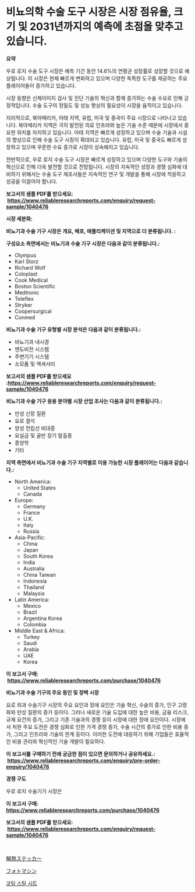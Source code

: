 <p><h1>비뇨의학 수술 도구 시장은 시장 점유율, 크기 및 2031년까지의 예측에 초점을 맞추고 있습니다.</h1></p><p><strong>요약</strong></p>
<p><p>우로 로지 수술 도구 시장은 예측 기간 동안 14.6%의 연평균 성장률로 성장할 것으로 예상됩니다. 이 시장은 현재 빠르게 변화하고 있으며 다양한 독특한 도구를 제공하는 주요 플레이어들이 증가하고 있습니다.</p><p>시장 동향은 신체이미지 검사 및 진단 기술의 혁신과 함께 증가하는 수술 수요로 인해 긍정적입니다. 수술 도구의 정밀도 및 성능 향상의 필요성이 시장을 움직이고 있습니다.</p><p>지리적으로, 북아메리카, 아태 지역, 유럽, 미국 및 중국이 주요 시장으로 나타나고 있습니다. 북아메리카 지역은 극히 발전된 의료 인프라와 높은 기술 수준 때문에 시장에서 중요한 위치를 차지하고 있습니다. 아태 지역은 빠르게 성장하고 있으며 수술 기술과 시설의 향상으로 인해 수술 도구 시장이 확대되고 있습니다. 유럽, 미국 및 중국도 빠르게 성장하고 있으며 꾸준한 수요 증가로 시장이 성숙해지고 있습니다.</p><p>전반적으로, 우로 로지 수술 도구 시장은 빠르게 성장하고 있으며 다양한 도구와 기술의 혁신으로 인해 더욱 발전할 것으로 전망됩니다. 시장의 지속적인 성장과 경쟁 심화에 대비하기 위해서는 수술 도구 제조사들은 지속적인 연구 및 개발을 통해 시장에 적응하고 성공을 이끌어야 합니다.</p></p>
<p><strong>보고서의 샘플 PDF를 받으세요: &nbsp;<a href="https://www.reliableresearchreports.com/enquiry/request-sample/1040476">https://www.reliableresearchreports.com/enquiry/request-sample/1040476</a></strong></p>
<p><strong>시장 세분화:</strong></p>
<p><strong> 비뇨기과 수술 기구 시장은 개요, 배포, 애플리케이션 및 지역으로 더 분류됩니다. :</strong></p>
<p><strong>구성요소 측면에서는 비뇨기과 수술 기구 시장은 다음과 같이 분류됩니다.:</strong></p>
<p><ul><li>Olympus</li><li>Karl Storz</li><li>Richard Wolf</li><li>Coloplast</li><li>Cook Medical</li><li>Boston Scientific</li><li>Medtronic</li><li>Teleflex</li><li>Stryker</li><li>Coopersurgical</li><li>Conmed</li></ul></p>
<p><strong> 비뇨기과 수술 기구 유형별 시장 분석은 다음과 같이 분류됩니다.:</strong></p>
<p><ul><li>비뇨기과 내시경</li><li>엔도비전 시스템</li><li>주변기기 시스템</li><li>소모품 및 액세서리</li></ul></p>
<p><strong>보고서의 샘플 PDF를 받으세요 :<a href="https://www.reliableresearchreports.com/enquiry/request-sample/1040476">https://www.reliableresearchreports.com/enquiry/request-sample/1040476</a></strong></p>
<p><strong> 비뇨기과 수술 기구 응용 분야별 시장 산업 조사는 다음과 같이 분류됩니다.:</strong></p>
<p><ul><li>만성 신장 질환</li><li>요로 결석</li><li>양성 전립선 비대증</li><li>요실금 및 골반 장기 탈출증</li><li>종양학</li><li>기타</li></ul></p>
<p><strong>지역 측면에서 비뇨기과 수술 기구 지역별로 이용 가능한 시장 플레이어는 다음과 같습니다.:</strong></p>
<p><ul>
    <li>
        North America:
        <ul>
            <li>United States</li>
            <li>Canada</li>
        </ul>
    </li>
    <li>
        Europe:
        <ul>
            <li>Germany</li>
            <li>France</li>
            <li>U.K.</li>
            <li>Italy</li>
            <li>Russia</li>
        </ul>
    </li>
    <li>
        Asia-Pacific:
        <ul>
            <li>China</li>
            <li>Japan</li>
            <li>South Korea</li>
            <li>India</li>
            <li>Australia</li>
            <li>China Taiwan</li>
            <li>Indonesia</li>
            <li>Thailand</li>
            <li>Malaysia</li>
        </ul>
    </li>
    <li>
        Latin America:
        <ul>
            <li>Mexico</li>
            <li>Brazil</li>
            <li>Argentina Korea</li>
            <li>Colombia</li>
        </ul>
    </li>
    <li>
        Middle East & Africa:
        <ul>
            <li>Turkey</li>
            <li>Saudi</li>
            <li>Arabia</li>
            <li>UAE</li>
            <li>Korea</li>
        </ul>
    </li>
    </ul></p>
<p><strong>이 보고서 구매: &nbsp;<a href="https://www.reliableresearchreports.com/purchase/1040476">https://www.reliableresearchreports.com/purchase/1040476</a></strong></p>
<p><strong>비뇨기과 수술 기구의 주요 동인 및 장벽 시장</strong></p>
<p><p>요로 외과 수술기구 시장의 주요 요인과 장애 요인은 기술 혁신, 수술의 증가, 인구 고령화와 만성 질환의 증가 등이다. 그러나 새로운 기술 도입에 대한 높은 비용, 금융 리스크, 규제 요건의 증가, 그리고 기존 기술과의 경쟁 등이 시장에 대한 장애 요인이다. 시장에서 처한 주요 도전은 경쟁 심화로 인한 가격 경쟁 증가, 수술 시간의 증가로 인한 비용 증가, 그리고 인프라와 기술의 한계 등이다. 이러한 도전에 대응하기 위해 기업들은 효율적인 비용 관리와 혁신적인 기술 개발이 필요하다.</p></p>
<p><strong>이 보고서를 구매하기 전에 궁금한 점이 있으면 문의하거나 공유하세요.: &nbsp;<a href="https://www.reliableresearchreports.com/enquiry/pre-order-enquiry/1040476">https://www.reliableresearchreports.com/enquiry/pre-order-enquiry/1040476</a></strong></p>
<p><strong>경쟁 구도</strong></p>
<p><p>우로 로지 수술기기 시장은</p></p>
<p><strong>이 보고서 구매: &nbsp; <a href="https://www.reliableresearchreports.com/purchase/1040476">https://www.reliableresearchreports.com/purchase/1040476</a></strong></p>
<p><strong>보고서의 샘플 PDF를 받으세요: &nbsp;<a href="https://www.reliableresearchreports.com/enquiry/request-sample/1040476">https://www.reliableresearchreports.com/enquiry/request-sample/1040476</a></strong><strong></strong></p>
<p>&nbsp;</p>
<p><p><a href="https://github.com/oqoeusbvpadwjs08/Market-Research-Report-List-1/blob/main/90511409107.md">解熱ステッカー</a></p><p><a href="https://github.com/AaronVargas43/Market-Research-Report-List-1/blob/main/41489789108.md">フォトマシン</a></p><p><a href="https://medium.com/@frankfurter67567/%EB%8F%84%EA%B8%88%EB%90%9C-%EA%B0%95%EC%B2%A0-%EC%8B%9C%ED%8A%B8-%EC%8B%9C%EC%9E%A5-%EC%9D%B8%EC%82%AC%EC%9D%B4%ED%8A%B8-%EC%8B%9C%EC%9E%A5-%EB%8F%99%ED%96%A5-%EC%84%B1%EC%9E%A5-2024%EB%85%84%EB%B6%80%ED%84%B0-2031%EB%85%84%EA%B9%8C%EC%A7%80-%EC%98%88%EC%B8%A1%EB%90%9C-%EA%B2%B0%EA%B3%BC-514e803b2324">코팅 스틸 시트</a></p></p>